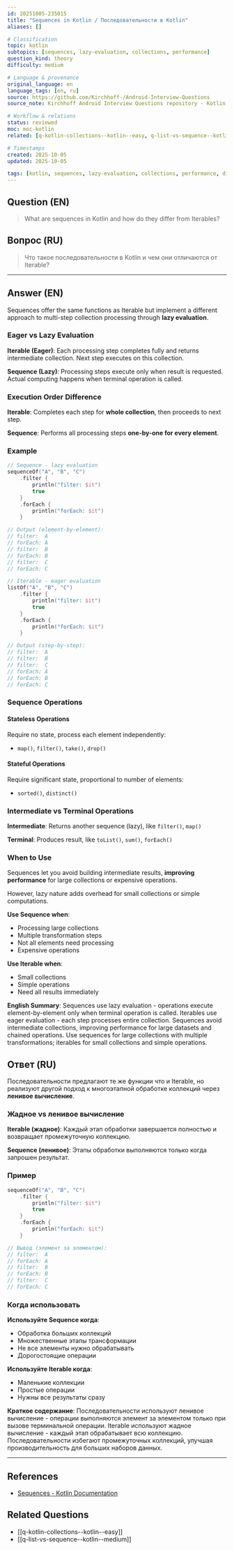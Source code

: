 ```yaml
---
id: 20251005-235015
title: "Sequences in Kotlin / Последовательности в Kotlin"
aliases: []

# Classification
topic: kotlin
subtopics: [sequences, lazy-evaluation, collections, performance]
question_kind: theory
difficulty: medium

# Language & provenance
original_language: en
language_tags: [en, ru]
source: https://github.com/Kirchhoff-/Android-Interview-Questions
source_note: Kirchhoff Android Interview Questions repository - Kotlin Batch 2

# Workflow & relations
status: reviewed
moc: moc-kotlin
related: [q-kotlin-collections--kotlin--easy, q-list-vs-sequence--kotlin--medium]

# Timestamps
created: 2025-10-05
updated: 2025-10-05

tags: [kotlin, sequences, lazy-evaluation, collections, performance, difficulty/medium]
---
```

## Question (EN)
> What are sequences in Kotlin and how do they differ from Iterables?
## Вопрос (RU)
> Что такое последовательности в Kotlin и чем они отличаются от Iterable?

---

## Answer (EN)

Sequences offer the same functions as Iterable but implement a different approach to multi-step collection processing through **lazy evaluation**.

### Eager vs Lazy Evaluation

**Iterable (Eager)**: Each processing step completes fully and returns intermediate collection. Next step executes on this collection.

**Sequence (Lazy)**: Processing steps execute only when result is requested. Actual computing happens when terminal operation is called.

### Execution Order Difference

**Iterable**: Completes each step for **whole collection**, then proceeds to next step.

**Sequence**: Performs all processing steps **one-by-one for every element**.

### Example

```kotlin
// Sequence - lazy evaluation
sequenceOf("A", "B", "C")
    .filter {
        println("filter: $it")
        true
    }
    .forEach {
        println("forEach: $it")
    }

// Output (element-by-element):
// filter:  A
// forEach: A
// filter:  B
// forEach: B
// filter:  C
// forEach: C

// Iterable - eager evaluation
listOf("A", "B", "C")
    .filter {
        println("filter: $it")
        true
    }
    .forEach {
        println("forEach: $it")
    }

// Output (step-by-step):
// filter:  A
// filter:  B
// filter:  C
// forEach: A
// forEach: B
// forEach: C
```

### Sequence Operations

#### Stateless Operations

Require no state, process each element independently:
- `map()`, `filter()`, `take()`, `drop()`

#### Stateful Operations

Require significant state, proportional to number of elements:
- `sorted()`, `distinct()`

### Intermediate vs Terminal Operations

**Intermediate**: Returns another sequence (lazy), like `filter()`, `map()`

**Terminal**: Produces result, like `toList()`, `sum()`, `forEach()`

### When to Use

Sequences let you avoid building intermediate results, **improving performance** for large collections or expensive operations.

However, lazy nature adds overhead for small collections or simple computations.

**Use Sequence when**:
- Processing large collections
- Multiple transformation steps
- Not all elements need processing
- Expensive operations

**Use Iterable when**:
- Small collections
- Simple operations
- Need all results immediately

**English Summary**: Sequences use lazy evaluation - operations execute element-by-element only when terminal operation is called. Iterables use eager evaluation - each step processes entire collection. Sequences avoid intermediate collections, improving performance for large datasets and chained operations. Use sequences for large collections with multiple transformations; iterables for small collections and simple operations.

## Ответ (RU)

Последовательности предлагают те же функции что и Iterable, но реализуют другой подход к многоэтапной обработке коллекций через **ленивое вычисление**.

### Жадное vs ленивое вычисление

**Iterable (жадное)**: Каждый этап обработки завершается полностью и возвращает промежуточную коллекцию.

**Sequence (ленивое)**: Этапы обработки выполняются только когда запрошен результат.

### Пример

```kotlin
sequenceOf("A", "B", "C")
    .filter {
        println("filter: $it")
        true
    }
    .forEach {
        println("forEach: $it")
    }

// Вывод (элемент за элементом):
// filter:  A
// forEach: A
// filter:  B
// forEach: B
// filter:  C
// forEach: C
```

### Когда использовать

**Используйте Sequence когда**:
- Обработка больших коллекций
- Множественные этапы трансформации
- Не все элементы нужно обрабатывать
- Дорогостоящие операции

**Используйте Iterable когда**:
- Маленькие коллекции
- Простые операции
- Нужны все результаты сразу

**Краткое содержание**: Последовательности используют ленивое вычисление - операции выполняются элемент за элементом только при вызове терминальной операции. Iterable используют жадное вычисление - каждый этап обрабатывает всю коллекцию. Последовательности избегают промежуточных коллекций, улучшая производительность для больших наборов данных.

---

## References
- [Sequences - Kotlin Documentation](https://kotlinlang.org/docs/reference/sequences.html)

## Related Questions
- [[q-kotlin-collections--kotlin--easy]]
- [[q-list-vs-sequence--kotlin--medium]]
